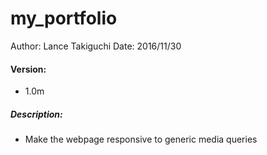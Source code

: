# my_portfolio

Author: Lance Takiguchi
Date: 2016/11/30

#### Version: 
* 1.0m

##### Description:
*  Make the webpage responsive to generic media queries
